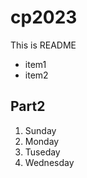 # cp2023

This is README
 - item1
 - item2

 ## Part2
 1. Sunday
 1. Monday
 1. Tuseday
 1. Wednesday

